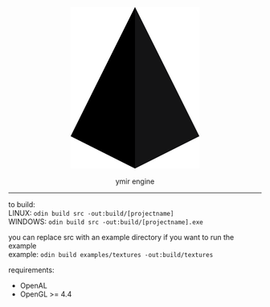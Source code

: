 <p align="center">
    <img width=256 height=320 src="ymir%20engine%20logo.png">
</p>

<p align="center">
    ymir engine
</p>

<hr>

to build:  
LINUX: `odin build src -out:build/[projectname]`  
WINDOWS: `odin build src -out:build/[projectname].exe`  

you can replace src with an example directory if you want to run the example  
example: `odin build examples/textures -out:build/textures`

requirements:
* OpenAL
* OpenGL >= 4.4

